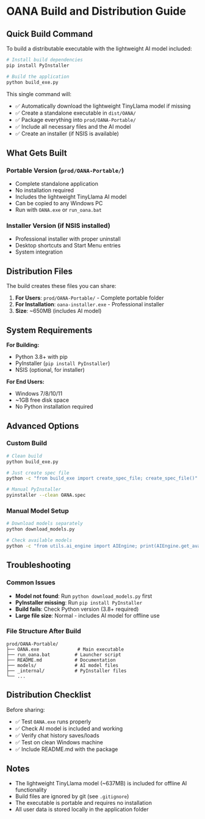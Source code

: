 # OANA Build and Distribution Guide

## Quick Build Command

To build a distributable executable with the lightweight AI model included:

```bash
# Install build dependencies
pip install PyInstaller

# Build the application
python build_exe.py
```

This single command will:
- ✅ Automatically download the lightweight TinyLlama model if missing
- ✅ Create a standalone executable in `dist/OANA/`
- ✅ Package everything into `prod/OANA-Portable/` 
- ✅ Include all necessary files and the AI model
- ✅ Create an installer (if NSIS is available)

## What Gets Built

### Portable Version (`prod/OANA-Portable/`)
- Complete standalone application
- No installation required
- Includes the lightweight TinyLlama AI model
- Can be copied to any Windows PC
- Run with `OANA.exe` or `run_oana.bat`

### Installer Version (if NSIS installed)
- Professional installer with proper uninstall
- Desktop shortcuts and Start Menu entries
- System integration

## Distribution Files

The build creates these files you can share:

1. **For Users**: `prod/OANA-Portable/` - Complete portable folder
2. **For Installation**: `oana-installer.exe` - Professional installer
3. **Size**: ~650MB (includes AI model)

## System Requirements

**For Building:**
- Python 3.8+ with pip
- PyInstaller (`pip install PyInstaller`)
- NSIS (optional, for installer)

**For End Users:**
- Windows 7/8/10/11
- ~1GB free disk space
- No Python installation required

## Advanced Options

### Custom Build
```bash
# Clean build
python build_exe.py

# Just create spec file
python -c "from build_exe import create_spec_file; create_spec_file()"

# Manual PyInstaller
pyinstaller --clean OANA.spec
```

### Manual Model Setup
```bash
# Download models separately
python download_models.py

# Check available models
python -c "from utils.ai_engine import AIEngine; print(AIEngine.get_available_models())"
```

## Troubleshooting

### Common Issues
- **Model not found**: Run `python download_models.py` first
- **PyInstaller missing**: Run `pip install PyInstaller`
- **Build fails**: Check Python version (3.8+ required)
- **Large file size**: Normal - includes AI model for offline use

### File Structure After Build
```
prod/OANA-Portable/
├── OANA.exe              # Main executable
├── run_oana.bat         # Launcher script
├── README.md            # Documentation
├── models/              # AI model files
├── _internal/           # PyInstaller files
└── ...
```

## Distribution Checklist

Before sharing:
- ✅ Test `OANA.exe` runs properly
- ✅ Check AI model is included and working
- ✅ Verify chat history saves/loads
- ✅ Test on clean Windows machine
- ✅ Include README.md with the package

## Notes

- The lightweight TinyLlama model (~637MB) is included for offline AI functionality
- Build files are ignored by git (see `.gitignore`)
- The executable is portable and requires no installation
- All user data is stored locally in the application folder